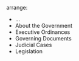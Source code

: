 arrange:
  - ...
  - About the Government
  - Executive Ordinances
  - Governing Documents
  - Judicial Cases
  - Legislation